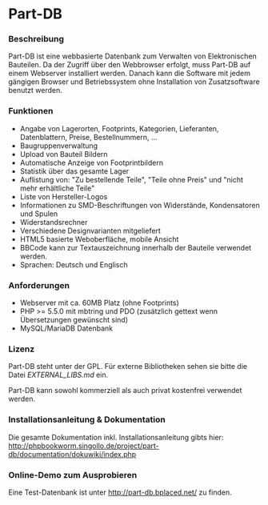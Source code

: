 # Part-DB

### Beschreibung

Part-DB ist eine webbasierte Datenbank zum Verwalten von Elektronischen Bauteilen. Da der Zugriff über den Webbrowser erfolgt, muss Part-DB auf einem Webserver installiert werden. Danach kann die Software mit jedem gängigen Browser und Betriebssystem ohne Installation von Zusatzsoftware benutzt werden.

### Funktionen

 * Angabe von Lagerorten, Footprints, Kategorien, Lieferanten, Datenblattern, Preise, Bestellnummern, ...
 * Baugruppenverwaltung
 * Upload von Bauteil Bildern
 * Automatische Anzeige von Footprintbildern
 * Statistik über das gesamte Lager
 * Auflistung von: "Zu bestellende Teile", "Teile ohne Preis" und "nicht mehr erhältliche Teile"
 * Liste von Hersteller-Logos
 * Informationen zu SMD-Beschriftungen von Widerstände, Kondensatoren und Spulen
 * Widerstandsrechner
 * Verschiedene Designvarianten mitgeliefert
 * HTML5 basierte Weboberfläche, mobile Ansicht
 * BBCode kann zur Textauszeichnung innerhalb der Bauteile verwendet werden.
 * Sprachen: Deutsch und Englisch
 
### Anforderungen

 * Webserver mit ca. 60MB Platz (ohne Footprints)
 * PHP >= 5.5.0 mit mbtring und PDO (zusätzlich gettext wenn Übersetzungen gewünscht sind)
 * MySQL/MariaDB Datenbank

### Lizenz

Part-DB steht unter der GPL. Für externe Bibliotheken sehen sie bitte die Datei *EXTERNAL_LIBS.md* ein. 

Part-DB kann sowohl kommerziell als auch privat kostenfrei verwendet werden.

### Installationsanleitung & Dokumentation

Die gesamte Dokumentation inkl. Installationsanleitung gibts hier:
http://phpbookworm.singollo.de/project/part-db/documentation/dokuwiki/index.php

### Online-Demo zum Ausprobieren

Eine Test-Datenbank ist unter <http://part-db.bplaced.net/> zu finden.

